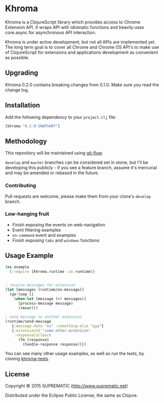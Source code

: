 # Khroma

Khroma is a ClojureScript library which provides access to Chrome Extension API. It wraps API with idiomatic functions 
and heavily uses core.async for asynchronous API interaction.

Khroma is under active development, but not all APIs are implemented yet. The long term goal is to cover all Chrome 
and Chrome OS API's to make use of ClojureScript for extensions and applications development as convenient as possible.


## Upgrading

Khroma 0.2.0 contains breaking changes from 0.1.0. Make sure you read the change log.


## Installation

Add the following dependency to your `project.clj` file:

```clojure
[khroma "0.2.0-SNAPSHOT"]
```

## Methodology

This repository will be maintained using [git-flow](http://nvie.com/posts/a-successful-git-branching-model/).

`develop` and `master` branches can be considered set in stone, but I'll be developing this publicly - if you see a feature branch, assume it's mercurial and may be amended or rebased in the future.
 
### Contributing

Pull requests are welcome, please make them from your clone's `develop` branch.

### Low-hanging fruit
 
- Finish exposing the events on web-navigation
- Event filtering examples
- `on-command` event and examples
- Finish exposing `tabs` and `windows` functions
  

## Usage Example

```clojure
(ns example
  (:require [khroma.runtime :as runtime))
  
  
; receive messages for extension  
(let [messages (runtime/on-message)]
  (go-loop [] 
    (when-let [message (<! messages)]
      (process-message message)
      (recur)))
      
; send message to another extension      
(runtime/send-message 
   {:message-data "xx" :something-else "yyy"}
   {:extensionId "some.other.extension"
    :responseCallback 
      (fn [response]
        (handle-response response))})
```


You can see many other usage examples, as well as run the tests, by cloning [khroma-tests](https://gitlab.com/ricardojmendez/khroma-tests/).





## License

Copyright © 2015 SUPREMATIC (http://www.suprematic.net)

Distributed under the Eclipse Public License, the same as Clojure.
